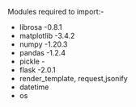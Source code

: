 Modules required to import:-
* librosa -0.8.1
* matplotlib -3.4.2
* numpy -1.20.3
* pandas -1.2.4
* pickle -
* flask -2.0.1
* render_template, request,jsonify
* datetime
* os